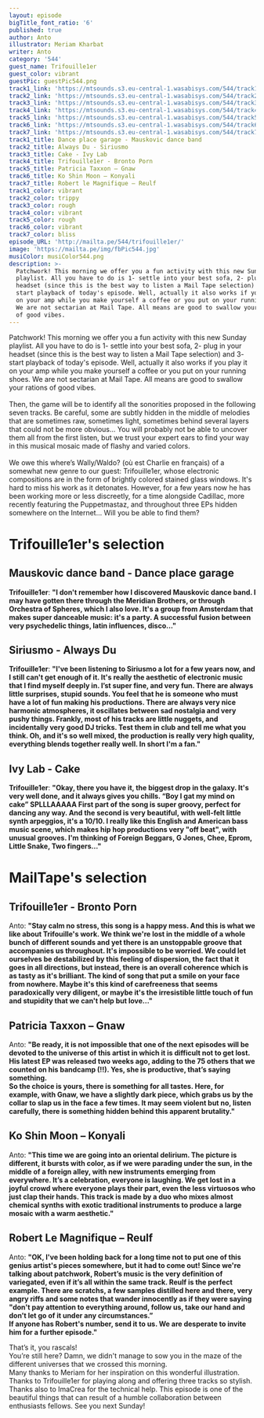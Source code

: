 ```yaml
---
layout: episode
bigTitle_font_ratio: '6'
published: true
author: Anto
illustrator: Meriam Kharbat
writer: Anto
category: '544'
guest_name: Trifouille1er
guest_color: vibrant
guestPic: guestPic544.png
track1_link: 'https://mtsounds.s3.eu-central-1.wasabisys.com/544/track1.mp3'
track2_link: 'https://mtsounds.s3.eu-central-1.wasabisys.com/544/track2.mp3'
track3_link: 'https://mtsounds.s3.eu-central-1.wasabisys.com/544/track3.mp3'
track4_link: 'https://mtsounds.s3.eu-central-1.wasabisys.com/544/track4.mp3'
track5_link: 'https://mtsounds.s3.eu-central-1.wasabisys.com/544/track5.mp3'
track6_link: 'https://mtsounds.s3.eu-central-1.wasabisys.com/544/track6.mp3'
track7_link: 'https://mtsounds.s3.eu-central-1.wasabisys.com/544/track7.mp3'
track1_title: Dance place garage - Mauskovic dance band
track2_title: Always Du - Siriusmo
track3_title: Cake - Ivy Lab
track4_title: Trifouille1er - Bronto Porn
track5_title: Patricia Taxxon – Gnaw
track6_title: Ko Shin Moon – Konyali
track7_title: Robert le Magnifique – Reulf
track1_color: vibrant
track2_color: trippy
track3_color: rough
track4_color: vibrant
track5_color: rough
track6_color: vibrant
track7_color: bliss
episode_URL: 'http://mailta.pe/544/trifouille1er/'
image: 'https://mailta.pe/img/fbPic544.jpg'
musiColor: musiColor544.png
description: >-
  Patchwork! This morning we offer you a fun activity with this new Sunday
  playlist. All you have to do is 1- settle into your best sofa, 2- plug in your
  headset (since this is the best way to listen a Mail Tape selection) and 3-
  start playback of today's episode. Well, actually it also works if you play it
  on your amp while you make yourself a coffee or you put on your running shoes.
  We are not sectarian at Mail Tape. All means are good to swallow your rations
  of good vibes.
---
```

<p id="introduction">
	Patchwork! This morning we offer you a fun activity with this new Sunday playlist. All you have to do is 1- settle into your best sofa, 2- plug in your headset (since this is the best way to listen a Mail Tape selection) and 3- start playback of today's episode. Well, actually it also works if you play it on your amp while you make yourself a coffee or you put on your running shoes. We are not sectarian at Mail Tape. All means are good to swallow your rations of good vibes.
<br><br>Then, the game will be to identify all the sonorities proposed in the following seven tracks. Be careful, some are subtly hidden in the middle of melodies that are sometimes raw, sometimes light, sometimes behind several layers that could not be more obvious... You will probably not be able to uncover them all from the first listen, but we trust your expert ears to find your way in this musical mosaic made of flashy and varied colors.
<br><br>We owe this where’s Wally/Waldo? (où est Charlie en français) of a somewhat new genre to our guest: Trifouille1er, whose electronic compositions are in the form of brightly colored stained glass windows. It's hard to miss his work as it detonates. However, for a few years now he has been working more or less discreetly, for a time alongside Cadillac, more recently featuring the Puppetmastaz, and throughout three EPs hidden somewhere on the Internet…
Will you be able to find them?
</p>

# Trifouille1er's selection

## Mauskovic dance band - Dance place garage

**Trifouille1er**: **"**I don't remember how I discovered Mauskovic dance band. I may have gotten there through the Meridian Brothers, or through Orchestra of Spheres, which I also love. It's a group from Amsterdam that makes super danceable music: it's a party. A successful fusion between very psychedelic things, latin influences, disco...**"**

## Siriusmo  - Always Du

**Trifouille1er**: **"**I've been listening to Siriusmo a lot for a few years now, and I still can't get enough of it. It's really the aesthetic of electronic music that I find myself deeply in. I’st super fine, and very fun. There are always little surprises, stupid sounds. You feel that he is someone who must have a lot of fun making his productions. There are always very nice harmonic atmospheres, it oscillates between sad nostalgia and very pushy things. Frankly, most of his tracks are little nuggets, and incidentally very good DJ tricks. Test them in club and tell me what you think. Oh, and it's so well mixed, the production is really very high quality, everything blends together really well. In short I'm a fan.**"**

## Ivy Lab - Cake

**Trifouille1er**: **"**Okay, there you have it, the biggest drop in the galaxy. It's very well done, and it always gives you chills. “Boy I gat my mind on cake” SPLLLAAAAA
First part of the song is super groovy, perfect for dancing any way. And the second is very beautiful, with well-felt little synth arpeggios, it's a 10/10. I really like this English and American bass music scene, which makes hip hop productions very "off beat", with unusual grooves. I'm thinking of Foreign Beggars, G Jones, Chee, Eprom, Little Snake, Two fingers...**"**

# MailTape's selection

## Trifouille1er - Bronto Porn

Anto: **"**Stay calm no stress, this song is a happy mess. And this is what we like about Trifouille's work. We think we're lost in the middle of a whole bunch of different sounds and yet there is an unstoppable groove that accompanies us throughout. It's impossible to be worried. We could let ourselves be destabilized by this feeling of dispersion, the fact that it goes in all directions, but instead, there is an overall coherence which is as tasty as it's brilliant. The kind of song that put a smile on your face from nowhere. Maybe it's this kind of carefreeness that seems paradoxically very diligent, or maybe it's the irresistible little touch of fun and stupidity that we can't help but love...**"**

## Patricia Taxxon – Gnaw

Anto: **"**Be ready, it is not impossible that one of the next episodes will be devoted to the universe of this artist in which it is difficult not to get lost. His latest EP was released two weeks ago, adding to the 75 others that we counted on his bandcamp (!!). Yes, she is productive, that’s saying something.
<br>So the choice is yours, there is something for all tastes. Here, for example, with Gnaw, we have a slightly dark piece, which grabs us by the collar to slap us in the face a few times. It may seem violent but no, listen carefully, there is something hidden behind this apparent brutality.**"**

## Ko Shin Moon – Konyali

Anto: **"**This time we are going into an oriental delirium. The picture is different, it bursts with color, as if we were parading under the sun, in the middle of a foreign alley, with new instruments emerging from everywhere. It’s a celebration, everyone is laughing. We get lost in a joyful crowd where everyone plays their part, even the less virtuosos who just clap their hands. This track is made by a duo who mixes almost chemical synths with exotic traditional instruments to produce a large mosaic with a warm aesthetic.**"**

## Robert Le Magnifique – Reulf

Anto: **"**OK, I've been holding back for a long time not to put one of this genius artist's pieces somewhere, but it had to come out! Since we're talking about patchwork, Robert’s music is the very definition of variegated, even if it’s all within the same track. Reulf is the perfect example. There are scratchs, a few samples distilled here and there, very angry riffs and some notes that wander innocently as if they were saying "don't pay attention to everything around, follow us, take our hand and don’t let go of it under any circumstances.”
<br>If anyone has Robert's number, send it to us. We are desperate to invite him for a further episode.**"**

<p id="outroduction">That’s it, you rascals!
<br>You’re still here? Damn, we didn't manage to sow you in the maze of the different universes that we crossed this morning.
<br>Many thanks to Meriam for her inspiration on this wonderful illustration. Thanks to Trifouille1er for playing along and offering three tracks so stylish. Thanks also to ImaCrea for the technical help. This episode is one of the beautiful things that can result of a humble collaboration between enthusiasts fellows.
See you next Sunday!</p>
